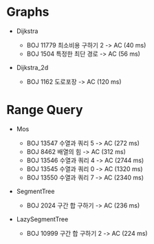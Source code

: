 # Graphs

- Dijkstra
    - BOJ 11779 최소비용 구하기 2 -> AC (40 ms)
    - BOJ 1504 특정한 최단 경로 -> AC (56 ms)

- Dijkstra_2d
    - BOJ 1162 도로포장 -> AC (120 ms)

# Range Query

- Mos
    - BOJ 13547 수열과 쿼리 5 -> AC (272 ms)
    - BOJ 8462 배열의 힘 -> AC (312 ms)
    - BOJ 13546 수열과 쿼리 4 -> AC (2744 ms)
    - BOJ 13545 수열과 쿼리 0 -> AC (1320 ms)
    - BOJ 13550 수열과 쿼리 7 -> AC (2340 ms)

- SegmentTree
    - BOJ 2024 구간 합 구하기 -> AC (236 ms)

- LazySegmentTree
    - BOJ 10999 구간 합 구하기 2 -> AC (224 ms)